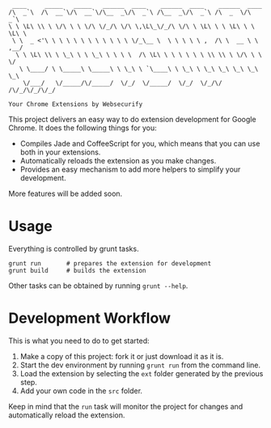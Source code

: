 	
	 ____     _____   _____   ______  ____    ______  ____    ______  ____    
	/\  _`\  /\  __`\/\  __`\/\__  _\/\  _`\ /\__  _\/\  _`\ /\  _  \/\  _`\  
	\ \ \L\ \\ \ \/\ \ \ \/\ \/_/\ \/\ \,\L\_\/_/\ \/\ \ \L\ \ \ \L\ \ \ \L\ \
	 \ \  _ <'\ \ \ \ \ \ \ \ \ \ \ \ \/_\__ \  \ \ \ \ \ ,  /\ \  __ \ \ ,__/
	  \ \ \L\ \\ \ \_\ \ \ \_\ \ \ \ \  /\ \L\ \ \ \ \ \ \ \\ \\ \ \/\ \ \ \/ 
	   \ \____/ \ \_____\ \_____\ \ \_\ \ `\____\ \ \_\ \ \_\ \_\ \_\ \_\ \_\ 
	    \/___/   \/_____/\/_____/  \/_/  \/_____/  \/_/  \/_/\/ /\/_/\/_/\/_/ 
	
	Your Chrome Extensions by Websecurify
	

This project delivers an easy way to do extension development for Google Chrome. It does the following things for you:

* Compiles Jade and CoffeeScript for you, which means that you can use both in your extensions.
* Automatically reloads the extension as you make changes.
* Provides an easy mechanism to add more helpers to simplify your development.

More features will be added soon.

# Usage

Everything is controlled by grunt tasks.

	grunt run 		# prepares the extension for development
	grunt build		# builds the extension

Other tasks can be obtained by running `grunt --help`.

# Development Workflow

This is what you need to do to get started:

1. Make a copy of this project: fork it or just download it as it is.
2. Start the dev environment by running `grunt run` from the command line.
3. Load the extension by selecting the `ext` folder generated by the previous step.
4. Add your own code in the `src` folder.

Keep in mind that the `run` task will monitor the project for changes and automatically reload the extension.
